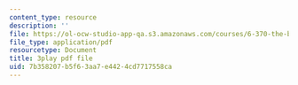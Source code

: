 ```yaml
---
content_type: resource
description: ''
file: https://ol-ocw-studio-app-qa.s3.amazonaws.com/courses/6-370-the-battlecode-programming-competition-january-iap-2013/7b358207b5f63aa7e4424cd7717558ca_PA3bcu83j38.pdf
file_type: application/pdf
resourcetype: Document
title: 3play pdf file
uid: 7b358207-b5f6-3aa7-e442-4cd7717558ca
---
```

